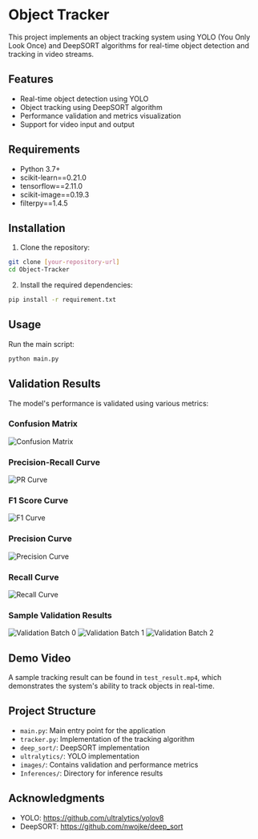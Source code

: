 # Object Tracker

This project implements an object tracking system using YOLO (You Only Look Once) and DeepSORT algorithms for real-time object detection and tracking in video streams.

## Features

- Real-time object detection using YOLO
- Object tracking using DeepSORT algorithm
- Performance validation and metrics visualization
- Support for video input and output

## Requirements

- Python 3.7+
- scikit-learn==0.21.0
- tensorflow==2.11.0
- scikit-image==0.19.3
- filterpy==1.4.5

## Installation

1. Clone the repository:
```bash
git clone [your-repository-url]
cd Object-Tracker
```

2. Install the required dependencies:
```bash
pip install -r requirement.txt
```

## Usage

Run the main script:
```bash
python main.py
```

## Validation Results

The model's performance is validated using various metrics:

### Confusion Matrix
![Confusion Matrix](images/confusion_matrix.png)

### Precision-Recall Curve
![PR Curve](images/PR_curve.png)

### F1 Score Curve
![F1 Curve](images/F1_curve.png)

### Precision Curve
![Precision Curve](images/P_curve.png)

### Recall Curve
![Recall Curve](images/R_curve.png)

### Sample Validation Results
![Validation Batch 0](images/val_batch0_pred.jpg)
![Validation Batch 1](images/val_batch1_pred.jpg)
![Validation Batch 2](images/val_batch2_pred.jpg)

## Demo Video

A sample tracking result can be found in `test_result.mp4`, which demonstrates the system's ability to track objects in real-time.

## Project Structure

- `main.py`: Main entry point for the application
- `tracker.py`: Implementation of the tracking algorithm
- `deep_sort/`: DeepSORT implementation
- `ultralytics/`: YOLO implementation
- `images/`: Contains validation and performance metrics
- `Inferences/`: Directory for inference results

## Acknowledgments

- YOLO: https://github.com/ultralytics/yolov8
- DeepSORT: https://github.com/nwojke/deep_sort